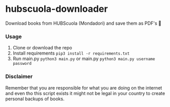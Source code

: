 # hubscuola-downloader
Download books from HUBScuola (Mondadori) and save them as PDF's 💫

### Usage

1. Clone or download the repo
2. Install requirements
```pip3 install -r requirements.txt```
3. Run main.py ```python3 main.py``` or main.py ```python3 main.py username password``` 

### Disclaimer

Remember that you are responsible for what you are doing on the internet and even tho this script exists it might not be legal in your country to create personal backups of books.
